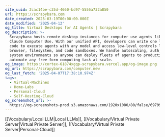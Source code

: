 ```yaml
---
site_uuid: 2cac14be-c35d-4660-bd97-5556a732a850
url: https://scrapybara.com
date_created: 2025-03-19T00:00:00.000Z
date_modified: '2025-04-12'
og_title: Virtual Desktops for AI Agents | Scrapybara
og_description: >-
  Scrapybara hosts remote desktop instances for computer use agents like CUA and
  Claude Computer Use. With our unified API, developers can write one line of
  code to execute agents with any model and access low-level controls like the
  browser, filesystem, and code sandboxes. We handle autoscaling, auth, and
  system environments so anyone can deploy fleets of agents to production and
  automate any free-form computing task at scale.
og_image: https://cortex-61874xgqp-scrapybara.vercel.app/og-image.png
og_url: https://scrapybara.com/computer.new
og_last_fetch: '2025-04-07T17:38:10.974Z'
tags:
  - Virtual-Machines
  - Home-Labs
  - Personal-Cloud
  - Self-Hosting-Cloud
og_screenshot_url: >-
  https://og-screenshots-prod.s3.amazonaws.com/1920x1080/80/false/6979915dd56ef312d91e18e3a18a209185da79e2582658d2dd321577e737f13b.jpeg
---
```





























[[Vocabulary/Local LLM|Local LLMs]], [[Vocabulary/Virtual Private Server|Virtual Private Server]], [[Vocabulary/Virtual Private Server|Personal-Cloud]]

